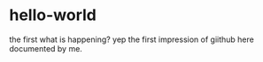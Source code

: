 # hello-world
the first 
what is happening? yep the first impression of giithub here documented by me.
